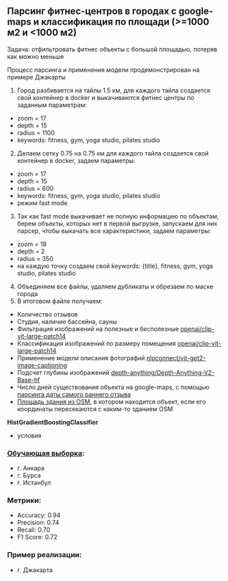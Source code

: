 ## Парсинг фитнес-центров в городах с google-maps и классификация по площади (>=1000 м2 и <1000 м2)
Задача: отфильтровать фитнес объекты с большой площадью, потеряв как можно меньше

Процесс парсинга и применения модели продемонстрирован на примере Джакарты
1) Город разбивается на тайлы 1.5 км, для каждого тайла создается свой контейнер в docker и выкачиваются фитнес центры по заданным параметрам:
- zoom = 17
- depth = 15
- radius = 1100
- keywords: fitness, gym, yoga studio, pilates studio
2) Делаем сетку 0.75 на 0.75 км для каждого тайла создается свой контейнер в docker, задаем параметры:
- zoom = 17
- depth = 15
- radius = 600
- keywords: fitness, gym, yoga studio, pilates studio
- режим fast mode
3) Так как fast mode выкачивает не полную информацию по объектам, берем объекты, которых нет в первой выгрузке, запускаем для них парсер, чтобы выкачать все характеристики, задаем параметры:
-  zoom = 18
-  depth = 2
-  radius = 350
-  на каждую точку создаем свой keywords: {title}, fitness, gym, yoga studio, pilates studio
4) Объединяем все файлы, удаляем дубликаты и обрезаем по маске города
5) В итоговом файле получаем:
- Количество отзывов
- Студия, наличие бассейна, сауны
- Фильтрация изображений на полезные и бесполезные [openai/clip-vit-large-patch14](https://huggingface.co/openai/clip-vit-large-patch14)
- Классификация изображений по размеру помещения [openai/clip-vit-large-patch14](https://huggingface.co/openai/clip-vit-large-patch14)
- Применение модели описания фотографий [nlpconnect/vit-gpt2-image-captioning](https://huggingface.co/nlpconnect/vit-gpt2-image-captioning)
- Подсчет глубины изображений [depth-anything/Depth-Anything-V2-Base-hf](https://huggingface.co/depth-anything/Depth-Anything-V2-Base-hf)
- Число дней существования объекта на google-maps, с помощью [парсинга даты самого раннего отзыва](https://github.com/uroplatus666/fitness_area/blob/master/reviews_dates_loading.ipynb)
- [Площадь здания из OSM](https://github.com/uroplatus666/fitness_area/blob/master/area_build_osm.ipynb), в котором находится объект, если его координаты пересекаются с каким-то зданием OSM

**HistGradientBoostingClassifier** 
+ условия

### [Обучающая выборка](https://github.com/uroplatus666/fitness_area/blob/master/classify/train_turkey.xlsx): 
- г. Анкара
- г. Бурса
- г. Истанбул

### Метрики:
- Accuracy: 0.94
- Precision: 0.74
- Recall: 0.70
- F1 Score: 0.72

### Пример реализации:
- г. Джакарта
